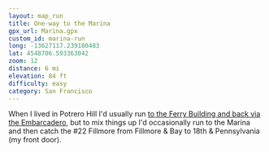 ```yaml
---
layout: map_run
title: One-way to the Marina
gpx_url: Marina.gpx
custom_id: marina-run
long: -13627117.239180483
lat: 4548706.593363042
zoom: 12
distance: 6 mi
elevation: 84 ft
difficulty: easy
category: San Francisco
---
```

When I lived in Potrero Hill I'd usually run [to the Ferry Building and back via the Embarcadero](/run/ferry-bldg/), but to mix things up I'd occasionally run to the Marina and then catch the #22 Fillmore from Fillmore & Bay to 18th & Pennsylvania (my front door).